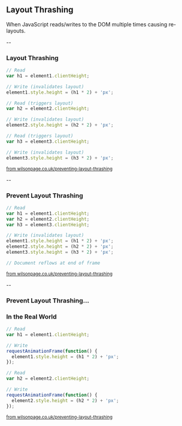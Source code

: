 ## Layout Thrashing

When JavaScript reads/writes to the DOM multiple times causing re-layouts.

--

### Layout Thrashing

```js
// Read
var h1 = element1.clientHeight;

// Write (invalidates layout)
element1.style.height = (h1 * 2) + 'px';

// Read (triggers layout)
var h2 = element2.clientHeight;

// Write (invalidates layout)
element2.style.height = (h2 * 2) + 'px';

// Read (triggers layout)
var h3 = element3.clientHeight;

// Write (invalidates layout)
element3.style.height = (h3 * 2) + 'px';
```

<small>[from wilsonpage.co.uk/preventing-layout-thrashing](http://wilsonpage.co.uk/preventing-layout-thrashing)</small>

--

### Prevent Layout Thrashing

```js
// Read
var h1 = element1.clientHeight;
var h2 = element2.clientHeight;
var h3 = element3.clientHeight;

// Write (invalidates layout)
element1.style.height = (h1 * 2) + 'px';
element2.style.height = (h2 * 2) + 'px';
element3.style.height = (h3 * 2) + 'px';

// Document reflows at end of frame
```

<small>[from wilsonpage.co.uk/preventing-layout-thrashing](http://wilsonpage.co.uk/preventing-layout-thrashing)</small>

--

### Prevent Layout Thrashing&hellip;
### In the Real World


```js
// Read
var h1 = element1.clientHeight;

// Write
requestAnimationFrame(function() {
  element1.style.height = (h1 * 2) + 'px';
});

// Read
var h2 = element2.clientHeight;

// Write
requestAnimationFrame(function() {
  element2.style.height = (h2 * 2) + 'px';
});
```

<small>[from wilsonpage.co.uk/preventing-layout-thrashing](http://wilsonpage.co.uk/preventing-layout-thrashing)</small>
